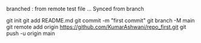branched : from remote test file ...
Synced from branch

git init
git add README.md
git commit -m "first commit"
git branch -M main
git remote add origin https://github.com/KumarAshwani/repo_first.git
git push -u origin main
                
